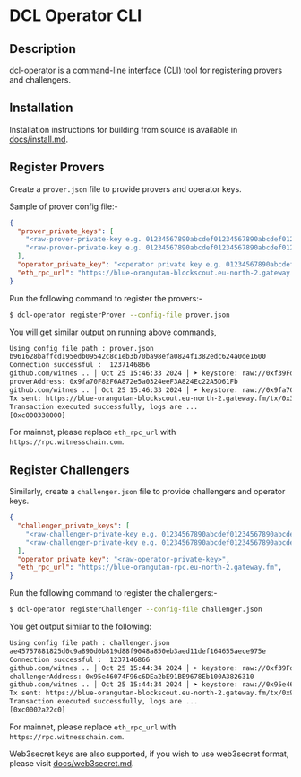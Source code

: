 # DCL Operator CLI

## Description
dcl-operator is a command-line interface (CLI) tool for registering provers and challengers.

## Installation
Installation instructions for building from source is available in 
[docs/install.md](docs/install.md).

## Register Provers

Create a `prover.json` file to provide provers and operator keys.

Sample of prover config file:-

```json
{
  "prover_private_keys": [
    "<raw-prover-private-key e.g. 01234567890abcdef01234567890abcdef01234567890abcdef01234567890abcdef01234567890abcdef>",
    "<raw-prover-private-key e.g. 01234567890abcdef01234567890abcdef01234567890abcdef01234567890abcdef01234567890abcdef>"
  ],
  "operator_private_key": "<operator private key e.g. 01234567890abcdef01234567890abcdef01234567890abcdef01234567890abcdef01234567890abcdef>",
  "eth_rpc_url": "https://blue-orangutan-blockscout.eu-north-2.gateway.fm/",
}
```

Run the following command to register the provers:-

```bash
$ dcl-operator registerProver --config-file prover.json
```

You will get similar output on running above commands,
```bash
Using config file path : prover.json
b961628baffcd195edb09542c8c1eb3b70ba98efa0824f1382edc624a0de1600
Connection successful :  1237146866
github.com/witnes .. │ Oct 25 15:46:33 2024 │ ➤ keystore: raw://0xf39Fd6e51aad88F6F4ce6aB8827279cffFb92266
proverAddress: 0x9fa70F82F6A872e5a0324eeF3A824Ec22A5D61Fb
github.com/witnes .. │ Oct 25 15:46:33 2024 │ ➤ keystore: raw://0x9fa70F82F6A872e5a0324eeF3A824Ec22A5D61Fb
Tx sent: https://blue-orangutan-blockscout.eu-north-2.gateway.fm/tx/0x39b65081231e0918a4b812892cb1332c5663f67963c1e396e104ae2a83e6da65
Transaction executed successfully, logs are ...
[0xc000338000]
```

For mainnet, please replace `eth_rpc_url` with 
`https://rpc.witnesschain.com`.


## Register Challengers

Similarly, create a `challenger.json` file to provide challengers and operator keys.

```json
{
  "challenger_private_keys": [
    "<raw-challenger-private-key e.g. 01234567890abcdef01234567890abcdef01234567890abcdef01234567890abcdef01234567890abcdef>",
    "<raw-challenger-private-key e.g. 01234567890abcdef01234567890abcdef01234567890abcdef01234567890abcdef01234567890abcdef>"
  ],
  "operator_private_key": "<raw-operator-private-key>",
  "eth_rpc_url": "https://blue-orangutan-rpc.eu-north-2.gateway.fm",
}
```

Run the following command to register the challengers:-

```bash
$ dcl-operator registerChallenger --config-file challenger.json
```

You get output similar to the following:

```bash
Using config file path : challenger.json
ae45757881825d0c9a890d0b819d88f9048a850eb3aed11def164655aece975e
Connection successful :  1237146866
github.com/witnes .. │ Oct 25 15:44:34 2024 │ ➤ keystore: raw://0xf39Fd6e51aad88F6F4ce6aB8827279cffFb92266
challengerAddress: 0x95e46074F96c6DEa2bE91BE9678Eb100A3826310
github.com/witnes .. │ Oct 25 15:44:34 2024 │ ➤ keystore: raw://0x95e46074F96c6DEa2bE91BE9678Eb100A3826310
Tx sent: https://blue-orangutan-blockscout.eu-north-2.gateway.fm/tx/0x9b42f917022c7daa3ded2f98f01d2661f61e29fbf72cbbf7416e5eb92afed587
Transaction executed successfully, logs are ...
[0xc0002a22c0]
```

For mainnet, please replace `eth_rpc_url` with 
`https://rpc.witnesschain.com`.

Web3secret keys are also supported, if you wish to use web3secret 
format, please visit [docs/web3secret.md](docs/web3secret.md).
